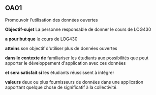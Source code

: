 ## **OA01** 
Promouvoir l'utilisation des données ouvertes

**Objectif-sujet**
La personne responsable de donner le cours de LOG430

**a pour but que**
le cours de LOG430 

**atteins**
son objectif d'utiliser plus de données ouvertes

**dans le contexte de**
familiariser les étudiants aux possibilités que peut apporter le développement d'application avec ces données

**et sera satisfait si** 
les étudiants réussissent à intégrer 

**valeurs**
deux ou plus fournisseurs de données dans une application apportant quelque chose de significatif à la collectivité.